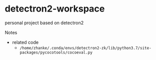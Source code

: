 # detectron2-workspace
personal project based on detectron2

Notes
- related code
  - `/home/zhanke/.conda/envs/detectron2-zk/lib/python3.7/site-packages/pycocotools/cocoeval.py`
